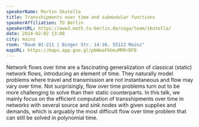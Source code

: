 ```yaml
---
speakerName: Martin Skutella
title: Transshipments over time and submodular functions
speakerAffiliation: TU Berlin
speakerURL: https://www3.math.tu-berlin.de/coga/team/skutella/
date: 2024-02-02 13:00
city: mainz
room: "Raum 01-211 | Binger Str. 14-16, 55122 Mainz"
mapURL: https://maps.app.goo.gl/pbWwaFXUouMRRrDF8
---
```


Network flows over time are a fascinating generalization of classical (static) network flows, introducing an element of time. They naturally model problems where travel and transmission are not instantaneous and flow may vary over time. Not surprisingly, flow over time problems turn out to be more challenging to solve than their static counterparts. In this talk, we mainly focus on the efficient computation of transshipments over time in networks with several source and sink nodes with given supplies and demands, which is arguably the most difficult flow over time problem that can still be solved in polynomial time.
